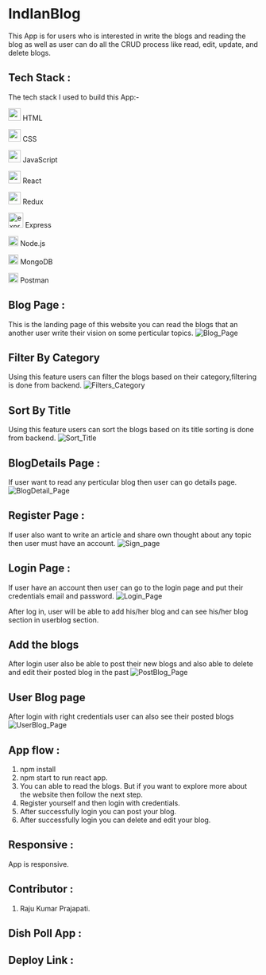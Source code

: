 # IndIanBlog

This App is for users who is interested in write the blogs and reading the blog as well as user can do all the CRUD process like read, edit, update, and delete blogs.


## Tech Stack :
The tech stack I used to build this App:-

<img src="https://cdn-icons-png.flaticon.com/512/226/226269.png" width=25/> <span>HTML</span>

<img src="https://cdn-icons-png.flaticon.com/512/732/732190.png" width=25 /> <span>CSS</span>

<img src="https://cdn-icons-png.flaticon.com/512/1199/1199124.png" width=25/> <span>JavaScript</span>

<img src="https://www.vectorlogo.zone/logos/reactjs/reactjs-icon.svg" width=25 /> <span>React</span>

<img src="https://uxwing.com/wp-content/themes/uxwing/download/brands-and-social-media/redux-icon.png" width=25 /> <span>Redux</span>

<img src="https://www.vectorlogo.zone/logos/expressjs/expressjs-icon.svg" alt="express" width="30" height="30"/>  <span>Express</span>

<img src="https://www.vectorlogo.zone/logos/nodejs/nodejs-icon.svg" alt="nodejs" width="20" height="20"/> <span>Node.js</span>

<img src="https://www.vectorlogo.zone/logos/mongodb/mongodb-icon.svg" width="20" height="20"/>  <span>MongoDB</span>

<img src="https://www.vectorlogo.zone/logos/getpostman/getpostman-icon.svg" width="20" height="20"/>  <span>Postman</span>


## Blog Page :
This is the landing page of this website you can read the blogs that an another user write their vision on some perticular topics.
![Blog_Page](https://drive.google.com/file/d/1y7KH_eVyb4Pgylzb9JqYOQi5mP18wiCO/view?usp=share_link)

## Filter By Category
Using this feature users can filter the blogs based on their category,filtering is done from backend.
![Filters_Category](https://github.com/Raju-16/react-dishpoll/blob/main/dishpoll/src/Image/Home.png?raw=true)

## Sort By Title
Using this feature users can sort the blogs based on its title sorting is done from backend.
![Sort_Title](https://github.com/Raju-16/react-dishpoll/blob/main/dishpoll/src/Image/Home.png?raw=true)

## BlogDetails Page :
If user want to read any perticular blog then user can go details page.
![BlogDetail_Page](https://github.com/Raju-16/react-dishpoll/blob/main/dishpoll/src/Image/Login.png?raw=true)

## Register Page :
If user also want to write an article and share own thought about any topic then user must have an account.
![Sign_page](https://github.com/Raju-16/react-dishpoll/blob/main/dishpoll/src/Image/Login.png?raw=true)

## Login Page :
If user have an account then user can go to the login page and put their credentials email and password.
![Login_Page](https://github.com/Raju-16/react-dishpoll/blob/main/dishpoll/src/Image/Login.png?raw=true)

After log in, user will be able to add his/her blog and can see his/her blog section in userblog section.

## Add the blogs
After login user also be able to post their new blogs and also able to delete and edit their posted blog in the past
![PostBlog_Page](https://github.com/Raju-16/react-dishpoll/blob/main/dishpoll/src/Image/Login.png?raw=true)

## User Blog page
After login with right credentials user can also see their posted blogs
![UserBlog_Page](https://github.com/Raju-16/react-dishpoll/blob/main/dishpoll/src/Image/Login.png?raw=true)

## App flow :
1. npm install
2. npm start to run react app.
3. You can able to read the blogs. But if you want to explore more about the website then follow the next step.
4. Register yourself and then login with  credentials.
5. After successfully login you can post your blog.
6. After successfully login you can delete and edit your blog.


## Responsive :
App is responsive.


## Contributor :
1. Raju Kumar Prajapati.


## Dish Poll App :



## Deploy Link :


